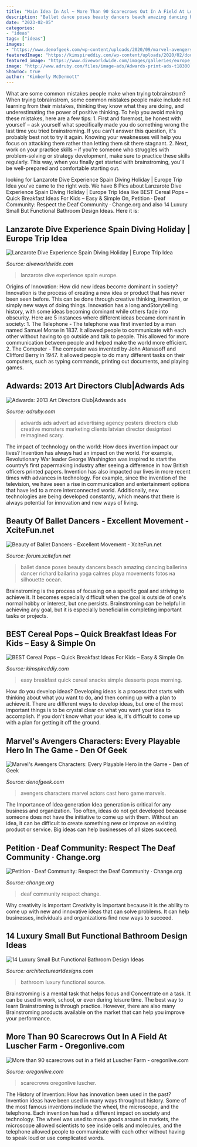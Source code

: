 ```yaml
---
title: "Main Idea In Asl ~ More Than 90 Scarecrows Out In A Field At Luscher Farm"
description: "Ballet dance poses beauty dancers beach amazing dancing ballerina dancer richard bailarina yoga calmes playa movements fotos на silhouette ocean"
date: "2023-02-05"
categories:
- "ideas"
tags: ["ideas"]
images:
- "https://www.denofgeek.com/wp-content/uploads/2020/09/marvel-avengers-characters-cast-voice-actors.jpg?fit=1200%2C675"
featuredImage: "https://kimspireddiy.com/wp-content/uploads/2020/02/double-chocolate-cereal-pops-1-1.jpg"
featured_image: "https://www.diveworldwide.com/images/galleries/europe_spain_lanzarote_dive_experience_gallery_marconfort_atlantic_resort.jpg"
image: "http://www.adruby.com/files/image-ads/Adwards-print-ads-t18300.jpg"
ShowToc: true
author: "Kimberly McDermott"
---
```



What are some common mistakes people make when trying tobrainstrom?
When trying tobrainstrom, some common mistakes people make include not learning from their mistakes, thinking they know what they are doing, and underestimating the power of positive thinking. To help you avoid making these mistakes, here are a few tips: 1. First and foremost, be honest with yourself – ask yourself what specifically made you do something wrong the last time you tried brainstroming. If you can't answer this question, it's probably best not to try it again. Knowing your weaknesses will help you focus on attacking them rather than letting them sit there stagnant. 2. Next, work on your practice skills – if you're someone who struggles with problem-solving or strategy development, make sure to practice these skills regularly. This way, when you finally get started with brainstroming, you'll be well-prepared and comfortable starting out. 
	

		
looking for Lanzarote Dive Experience Spain Diving Holiday | Europe Trip Idea you've came to the right web. We have 8 Pics about Lanzarote Dive Experience Spain Diving Holiday | Europe Trip Idea like BEST Cereal Pops – Quick Breakfast Ideas For Kids – Easy &amp; Simple On, Petition · Deaf Community: Respect the Deaf Community · Change.org and also 14 Luxury Small But Functional Bathroom Design Ideas. Here it is:
		
    
## Lanzarote Dive Experience Spain Diving Holiday | Europe Trip Idea

<img loading=lazy src="https://www.diveworldwide.com/images/galleries/europe_spain_lanzarote_dive_experience_gallery_marconfort_atlantic_resort.jpg" onerror="this.onerror=null;this.src='https://tse2.mm.bing.net/th?id=OIP.4eQrAzok_G0eJaE3Ka_HxwHaE8&amp;pid=15.1';" alt="Lanzarote Dive Experience Spain Diving Holiday | Europe Trip Idea">

_Source: diveworldwide.com_

>lanzarote dive experience spain europe. 

	

Origins of Innovation: How did new ideas become dominant in society?
Innovation is the process of creating a new idea or product that has never been seen before. This can be done through creative thinking, invention, or simply new ways of doing things. Innovation has a long andStorytelling history, with some ideas becoming dominant while others fade into obscurity. Here are 5 instances where different ideas became dominant in society: 1. The Telephone - The telephone was first invented by a man named Samuel Morse in 1837. It allowed people to communicate with each other without having to go outside and talk to people. This allowed for more communication between people and helped make the world more efficient. 2. The Computer - The computer was invented by John Atanasoff and Clifford Berry in 1947. It allowed people to do many different tasks on their computers, such as typing commands, printing out documents, and playing games.

    
## Adwards: 2013 Art Directors Club|Adwards Ads

<img loading=lazy src="http://www.adruby.com/files/image-ads/Adwards-print-ads-t18300.jpg" onerror="this.onerror=null;this.src='https://tse4.mm.bing.net/th?id=OIP.kpkZkzVpS4j-aj8dOtq-5AHaLH&amp;pid=15.1';" alt="Adwards: 2013 Art Directors Club|Adwards ads">

_Source: adruby.com_

>adwards ads advert ad advertising agency posters directors club creative monsters marketing clients latvian director designtaxi reimagined scary. 

	

The impact of technology on the world: How does invention impact our lives?
Invention has always had an impact on the world. For example, Revolutionary War leader George Washington was inspired to start the country’s first papermaking industry after seeing a difference in how British officers printed papers. Invention has also impacted our lives in more recent times with advances in technology. For example, since the invention of the television, we have seen a rise in communication and entertainment options that have led to a more interconnected world. Additionally, new technologies are being developed constantly, which means that there is always potential for innovation and new ways of living.

    
## Beauty Of Ballet Dancers - Excellent Movement - XciteFun.net

<img loading=lazy src="https://img.xcitefun.net/users/2010/08/207798,xcitefun-beauty-of-ballet-movements09.jpg" onerror="this.onerror=null;this.src='https://tse3.mm.bing.net/th?id=OIP.NJZom96GDxTn-1X3IZsdVgHaJ4&amp;pid=15.1';" alt="Beauty of Ballet Dancers - Excellent Movement - XciteFun.net">

_Source: forum.xcitefun.net_

>ballet dance poses beauty dancers beach amazing dancing ballerina dancer richard bailarina yoga calmes playa movements fotos на silhouette ocean. 

	

Brainstroming is the process of focusing on a specific goal and striving to achieve it. It becomes especially difficult when the goal is outside of one's normal hobby or interest, but one persists. Brainstroming can be helpful in achieving any goal, but it is especially beneficial in completing important tasks or projects.

    
## BEST Cereal Pops – Quick Breakfast Ideas For Kids – Easy &amp; Simple On

<img loading=lazy src="https://kimspireddiy.com/wp-content/uploads/2020/02/double-chocolate-cereal-pops-1-1.jpg" onerror="this.onerror=null;this.src='https://tse4.mm.bing.net/th?id=OIP.CkwNuIOzkgzK7nZHdJzCIwHaLH&amp;pid=15.1';" alt="BEST Cereal Pops – Quick Breakfast Ideas For Kids – Easy &amp; Simple On">

_Source: kimspireddiy.com_

>easy breakfast quick cereal snacks simple desserts pops morning. 

	

How do you develop ideas?
Developing ideas is a process that starts with thinking about what you want to do, and then coming up with a plan to achieve it. There are different ways to develop ideas, but one of the most important things is to be crystal clear on what you want your idea to accomplish. If you don't know what your idea is, it's difficult to come up with a plan for getting it off the ground.

    
## Marvel&#039;s Avengers Characters: Every Playable Hero In The Game - Den Of Geek

<img loading=lazy src="https://www.denofgeek.com/wp-content/uploads/2020/09/marvel-avengers-characters-cast-voice-actors.jpg?fit=1200%2C675" onerror="this.onerror=null;this.src='https://tse1.mm.bing.net/th?id=OIP.O8BZzFORzf_xZUKsl9zkBAHaEK&amp;pid=15.1';" alt="Marvel&#039;s Avengers Characters: Every Playable Hero in the Game - Den of Geek">

_Source: denofgeek.com_

>avengers characters marvel actors cast hero game marvels. 

	

The Importance of Idea generation
Idea generation is critical for any business and organization. Too often, ideas do not get developed because someone does not have the initiative to come up with them. Without an idea, it can be difficult to create something new or improve an existing product or service. Big ideas can help businesses of all sizes succeed.

    
## Petition · Deaf Community: Respect The Deaf Community · Change.org

<img loading=lazy src="http://assets.change.org/photos/2/hf/sx/yehfSXaMQBMnzMU-1600x900-noPad.jpg?1461132430" onerror="this.onerror=null;this.src='https://tse1.mm.bing.net/th?id=OIP.dm0KISa7k0JbSY-3xpa3AgHaEK&amp;pid=15.1';" alt="Petition · Deaf Community: Respect the Deaf Community · Change.org">

_Source: change.org_

>deaf community respect change. 

	

Why creativity is important
Creativity is important because it is the ability to come up with new and innovative ideas that can solve problems. It can help businesses, individuals and organizations find new ways to succeed.

    
## 14 Luxury Small But Functional Bathroom Design Ideas

<img loading=lazy src="https://www.architectureartdesigns.com/wp-content/uploads/2015/02/514-630x842.jpg" onerror="this.onerror=null;this.src='https://tse1.mm.bing.net/th?id=OIP.3Wn2xcvi8R5_dpLrJgjNmQHaJ5&amp;pid=15.1';" alt="14 Luxury Small But Functional Bathroom Design Ideas">

_Source: architectureartdesigns.com_

>bathroom luxury functional source. 

	

Brainstroming is a mental task that helps focus and Concentrate on a task. It can be used in work, school, or even during leisure time. The best way to learn Brainstroming is through practice. However, there are also many Brainstroming products available on the market that can help you improve your performance.

    
## More Than 90 Scarecrows Out In A Field At Luscher Farm - Oregonlive.com

<img loading=lazy src="https://www.oregonlive.com/resizer/X0GR9Bf7ALh1I6pcEYRUL3UkVRE=/1280x0/smart/advancelocal-adapter-image-uploads.s3.amazonaws.com/image.oregonlive.com/home/olive-media/width2048/img/hg_impact/photo/crow3jpg-8c3dd405982f1819.jpg" onerror="this.onerror=null;this.src='https://tse3.mm.bing.net/th?id=OIP.jIdW5XJjprLA8kGgvW4togHaLH&amp;pid=15.1';" alt="More than 90 scarecrows out in a field at Luscher Farm - oregonlive.com">

_Source: oregonlive.com_

>scarecrows oregonlive luscher. 

	

The History of Invention: How has innovation been used in the past?
Invention ideas have been used in many ways throughout history. Some of the most famous inventions include the wheel, the microscope, and the telephone. Each invention has had a different impact on society and technology. The wheel was used to move goods around in markets, the microscope allowed scientists to see inside cells and molecules, and the telephone allowed people to communicate with each other without having to speak loud or use complicated words.


